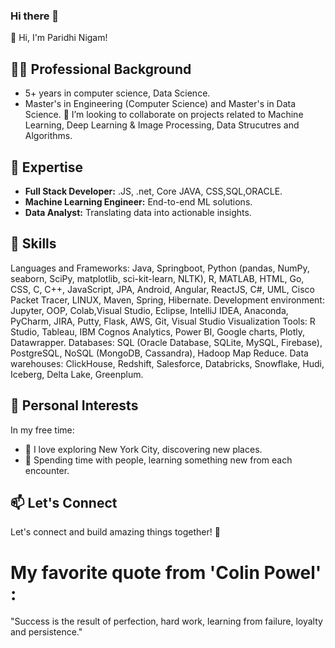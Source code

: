 ### Hi there 👋


👋 Hi, I'm Paridhi Nigam!

## 👨‍💻 Professional Background
- 5+ years in computer science, Data Science.
- Master's in Engineering (Computer Science) and Master's in Data Science.
  👯 I’m looking to collaborate on projects related to Machine Learning, Deep Learning & Image Processing, Data Strucutres and Algorithms.
## 💼 Expertise
- **Full Stack Developer:** .JS, .net, Core JAVA, CSS,SQL,ORACLE.
- **Machine Learning Engineer:** End-to-end ML solutions.
- **Data Analyst:** Translating data into actionable insights.
## 🚀 Skills
Languages and Frameworks:
Java, Springboot, Python (pandas, NumPy, seaborn, SciPy, matplotlib, sci-kit-learn, NLTK), R, MATLAB, HTML, Go, CSS, C, C++, JavaScript, JPA, Android, Angular, ReactJS, C#, UML, Cisco Packet Tracer, LINUX, Maven, Spring, Hibernate.
Development environment:
Jupyter, OOP, Colab,Visual Studio, Eclipse, IntelliJ IDEA, Anaconda, PyCharm, JIRA, Putty, Flask, AWS, Git, Visual Studio
Visualization Tools:
R Studio, Tableau, IBM Cognos Analytics, Power BI, Google charts, Plotly, Datawrapper.
Databases:
SQL (Oracle Database, SQLite, MySQL, Firebase), PostgreSQL, NoSQL (MongoDB, Cassandra), Hadoop Map Reduce.
Data warehouses:
ClickHouse, Redshift, Salesforce, Databricks, Snowflake, Hudi, Iceberg, Delta Lake, Greenplum.
## 🌆 Personal Interests
In my free time:
- 🗽 I love exploring New York City, discovering new places.
- 🤝 Spending time with people, learning something new from each encounter.
## 📫 Let's Connect
[
](https://www.linkedin.com/in/paridhip/)
Let's connect and build amazing things together! 🚀
# My favorite quote from 'Colin Powel' : 
"Success is the result of perfection, hard work, learning from failure, loyalty and persistence."

